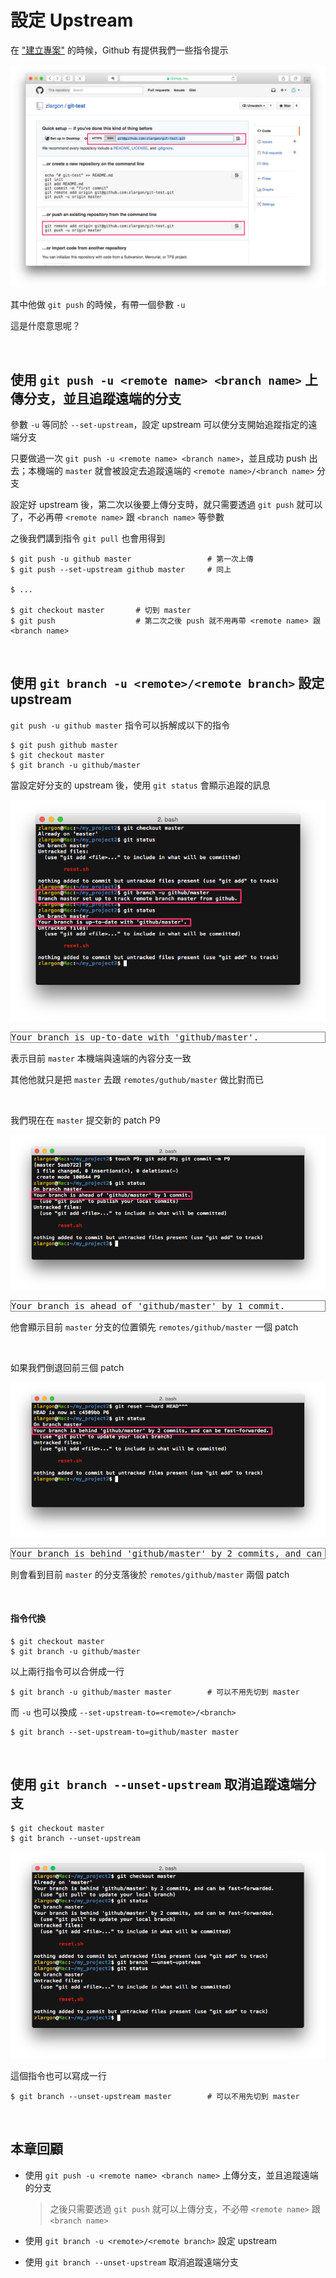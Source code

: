 # 設定 Upstream

在 ["建立專案"](new_project.md) 的時候，Github 有提供我們一些指令提示

![repo_url.png](new_project/repo_url.png)

其中他做 `git push` 的時候，有帶一個參數 `-u`

這是什麼意思呢？

<br>

## 使用 `git push -u <remote name> <branch name>` 上傳分支，並且追蹤遠端的分支

參數 `-u` 等同於 `--set-upstream`，設定 upstream 可以使分支開始追蹤指定的遠端分支

只要做過一次 `git push -u <remote name> <branch name>`，並且成功 push 出去；本機端的 `master` 就會被設定去追蹤遠端的 `<remote name>/<branch name>` 分支

設定好 upstream 後，第二次以後要上傳分支時，就只需要透過 `git push` 就可以了，不必再帶 `<remote name>` 跟 `<branch name>` 等參數

之後我們講到指令 `git pull` 也會用得到

```
$ git push -u github master                 # 第一次上傳
$ git push --set-upstream github master     # 同上

$ ...

$ git checkout master       # 切到 master
$ git push                  # 第二次之後 push 就不用再帶 <remote name> 跟 <branch name>
```

<br>

## 使用 `git branch -u <remote>/<remote branch>` 設定 upstream

`git push -u github master` 指令可以拆解成以下的指令

    $ git push github master
    $ git checkout master
    $ git branch -u github/master

當設定好分支的 upstream 後，使用 `git status` 會顯示追蹤的訊息

![branch_set_upstream.png](upstream/branch_set_upstream.png)

<pre style="border: 1px solid grey">
Your branch is up-to-date with 'github/master'.
</pre>

表示目前 `master` 本機端與遠端的內容分支一致

其他他就只是把 `master` 去跟 `remotes/guthub/master` 做比對而已

<br>

我們現在在 `master` 提交新的 patch P9

![ahead_of_master.png](upstream/ahead_of_master.png)

<pre style="border: 1px solid grey">
Your branch is ahead of 'github/master' by 1 commit.
</pre>

他會顯示目前 `master` 分支的位置領先 `remotes/github/master` 一個 patch

<br>

如果我們倒退回前三個 patch

![behind_master.png](upstream/behind_master.png)

<pre style="border: 1px solid grey">
Your branch is behind 'github/master' by 2 commits, and can be fast-forwarded.
</pre>

則會看到目前 `master` 的分支落後於 `remotes/github/master` 兩個 patch

<br>

#### 指令代換

    $ git checkout master
    $ git branch -u github/master

以上兩行指令可以合併成一行

    $ git branch -u github/master master        # 可以不用先切到 master

而 `-u` 也可以換成 `--set-upstream-to=<remote>/<branch>`

    $ git branch --set-upstream-to=github/master master

<br>

## 使用 `git branch --unset-upstream` 取消追蹤遠端分支

    $ git checkout master
    $ git branch --unset-upstream

![branch_unset_upstream.png](upstream/branch_unset_upstream.png)

這個指令也可以寫成一行

    $ git branch --unset-upstream master        # 可以不用先切到 master

<br>

## 本章回顧

* 使用 `git push -u <remote name> <branch name>` 上傳分支，並且追蹤遠端的分支

    > 之後只需要透過 `git push` 就可以上傳分支，不必帶 `<remote name>` 跟 `<branch name>`

* 使用 `git branch -u <remote>/<remote branch>` 設定 upstream

* 使用 `git branch --unset-upstream` 取消追蹤遠端分支

<br><br><br>
